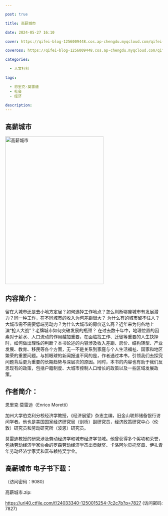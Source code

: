 ```yaml
---

post: true

title: 高薪城市

date: 2024-05-27 16:10

cover: https://qifei-blog-1256009448.cos.ap-chengdu.myqcloud.com/qifei-blog/65f163d39f345e8d03d7cecc.jpg

coveross: https://qifei-blog-1256009448.cos.ap-chengdu.myqcloud.com/qifei-blog/65f163d39f345e8d03d7cecc.jpg

categories:

  - 人文社科

tags:

  - 恩里克·莫雷迪
  - 社会
  - 经济

description:
---
```


## 高薪城市
<img alt="高薪城市 " class="aligncenter loading" data-was-processed="true" decoding="async" fetchpriority="high" height="471" src="https://qifei-blog-1256009448.cos.ap-chengdu.myqcloud.com/qifei-blog/65f163d39f345e8d03d7cecc.jpg " style="cursor: zoom-in;" width="314"/>

## 内容简介：

留在大城市还是去小地方定居？如何选择工作地点？怎么判断哪座城市有发展潜力？同一种工作，在不同城市的收入为何差距很大？ 为什么有的城市留不住人？大城市需不需要低端劳动力？为什么大城市的房价这么高？近年来为何各地上演“抢人大战”？老牌城市如何突破发展的瓶颈？ 在过去数十年中，地理位置的因素对于薪水、人口流动的作用越加重要，在面临找工作、迁徙等重要的人生抉择时，如何做出理性的判断？本书论述的内容涉及收入差距、房价、结构转型、产业发展、教育、移民等各个方面，无一不是关系到家庭与个人生活福祉、国家和地区繁荣的重要问题。与抓眼球的新闻报道不同的是，作者通过本书，引领我们去探究问题背后更为重要的长期趋势与深层次的原因。同时，本书的内容也有助于我们反思现有的政策，包括户籍制度、大城市控制人口增长的政策以及一些区域发展政策。

## 作者简介：

恩里克·莫雷迪（Enrico Moretti）

加州大学伯克利分校经济学教授，《经济展望》杂志主编，旧金山联邦储备银行访问学者。他也是美国国家经济研究局（剑桥）副研究员，经济政策研究中心（伦敦）研究员和劳动研究所（波恩）研究员。

莫雷迪教授的研究涉及劳动经济学和城市经济学领域。他曾获得多个奖项和荣誉，包括劳动经济学家协会的罗森劳动经济学杰出贡献奖、卡洛阿尔贝托奖章、伊扎青年劳动经济学家奖和富布赖特奖学金。

## 高薪城市 电子书下载：

 （访问密码：9080）

高薪城市.zip: 

https://url40.ctfile.com/f/24033340-1250015254-7c2c7b?p=7827 (访问密码: 7827)

